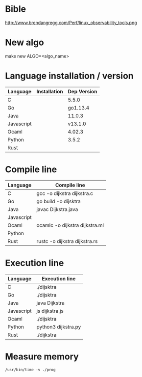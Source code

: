 # Bible
http://www.brendangregg.com/Perf/linux_observability_tools.png

# New algo
make new ALGO=<algo_name>

# Language installation / version

| Language | Installation | Dep Version
|---|---|---|
C | | 5.5.0
Go | | go1.13.4
Java | | 11.0.3
Javascript | | v13.1.0
Ocaml | | 4.02.3
Python | | 3.5.2
Rust | |

# Compile line

| Language | Compile line
|---|---|
C | gcc -o dijkstra dijkstra.c
Go | go build -o dijsktra
Java | javac Dijkstra.java
Javascript |
Ocaml | ocamlc -o dijkstra dijkstra.ml
Python |
Rust | rustc -o dijkstra dijkstra.rs

# Execution line

| Language | Execution line
|---|---|
C | ./dijsktra
Go | ./dijsktra
Java | java Dijkstra
Javascript | js dijkstra.js
Ocaml | ./dijsktra
Python | python3 dijkstra.py
Rust | ./dijkstra

# Measure memory
`/usr/bin/time -v ./prog`
